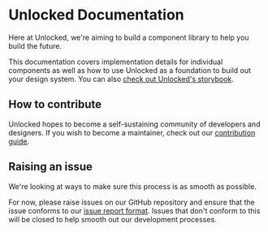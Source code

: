 # Unlocked Documentation

<!-- <p align="center padding: 10">
  <a href="https://unlocked.to" target="_blank">
    <img alt="Unlocked logo" width="100" src="https://unlocked.to/logo-dark.svg">
  </a>
</p> -->

Here at Unlocked, we're aiming to build a component library to help you build the future. 

This documentation covers implementation details for individual components as well as how to use Unlocked as a foundation to build out your design system. You can also [check out Unlocked's storybook]('https://storybook.unlocked.to').

## How to contribute

Unlocked hopes to become a self-sustaining community of developers and designers. If you wish to become a maintainer, check out our [contribution guide]('/community/contribution-guide').

## Raising an issue

We're looking at ways to make sure this process is as smooth as possible.

For now, please raise issues on our GitHub repository and ensure that the issue conforms to our [issue report format]('/community/bug-report'). Issues that don't conform to this will be closed to help smooth out our development processes.


